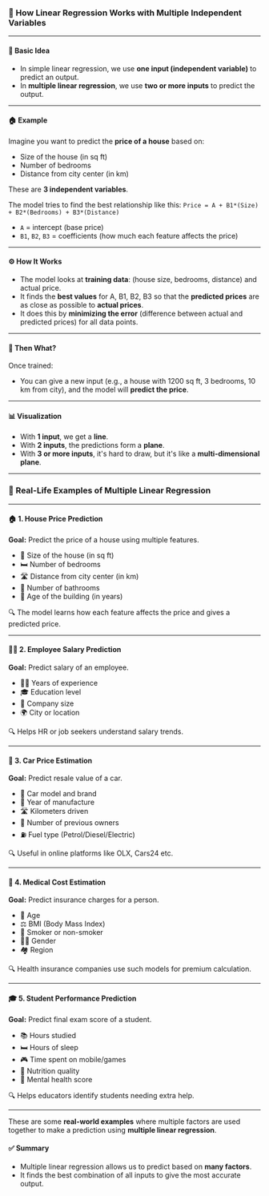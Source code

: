 ### 📘 How Linear Regression Works with Multiple Independent Variables

---

#### 🧠 Basic Idea

- In simple linear regression, we use **one input (independent variable)** to predict an output.
- In **multiple linear regression**, we use **two or more inputs** to predict the output.

---

#### 🏠 Example

Imagine you want to predict the **price of a house** based on:

- Size of the house (in sq ft)
- Number of bedrooms
- Distance from city center (in km)

These are **3 independent variables**.

The model tries to find the best relationship like this:
`Price = A + B1*(Size) + B2*(Bedrooms) + B3*(Distance)`

- `A` = intercept (base price)
- `B1`, `B2`, `B3` = coefficients (how much each feature affects the price)

---

#### ⚙️ How It Works

- The model looks at **training data**: (house size, bedrooms, distance) and actual price.
- It finds the **best values** for A, B1, B2, B3 so that the **predicted prices** are as close as possible to **actual prices**.
- It does this by **minimizing the error** (difference between actual and predicted prices) for all data points.

---

#### 🧪 Then What?

Once trained:

- You can give a new input (e.g., a house with 1200 sq ft, 3 bedrooms, 10 km from city), and the model will **predict the price**.

---

#### 📊 Visualization

- With **1 input**, we get a **line**.
- With **2 inputs**, the predictions form a **plane**.
- With **3 or more inputs**, it's hard to draw, but it's like a **multi-dimensional plane**.

---

### 🧾 Real-Life Examples of Multiple Linear Regression

---

#### 🏠 1. House Price Prediction

**Goal:** Predict the price of a house using multiple features.

- 🏡 Size of the house (in sq ft)
- 🛏️ Number of bedrooms
- 🛣️ Distance from city center (in km)
- 🛁 Number of bathrooms
- 🧱 Age of the building (in years)

🔍 The model learns how each feature affects the price and gives a predicted price.

---

#### 👨‍💼 2. Employee Salary Prediction

**Goal:** Predict salary of an employee.

- 👨‍🎓 Years of experience
- 🎓 Education level
- 🏢 Company size
- 🌍 City or location

🔍 Helps HR or job seekers understand salary trends.

---

#### 🚗 3. Car Price Estimation

**Goal:** Predict resale value of a car.

- 🚗 Car model and brand
- 📅 Year of manufacture
- 🛣️ Kilometers driven
- 🔧 Number of previous owners
- ⛽ Fuel type (Petrol/Diesel/Electric)

🔍 Useful in online platforms like OLX, Cars24 etc.

---

#### 🏥 4. Medical Cost Estimation

**Goal:** Predict insurance charges for a person.

- 🎂 Age
- ⚖️ BMI (Body Mass Index)
- 🚬 Smoker or non-smoker
- 🧍‍♂️ Gender
- 🏘️ Region

🔍 Health insurance companies use such models for premium calculation.

---

#### 🎓 5. Student Performance Prediction

**Goal:** Predict final exam score of a student.

- 📚 Hours studied
- 🛏️ Hours of sleep
- 🎮 Time spent on mobile/games
- 🍔 Nutrition quality
- 🧠 Mental health score

🔍 Helps educators identify students needing extra help.

---

These are some **real-world examples** where multiple factors are used together to make a prediction using **multiple linear regression**.

#### ✅ Summary

- Multiple linear regression allows us to predict based on **many factors**.
- It finds the best combination of all inputs to give the most accurate output.

